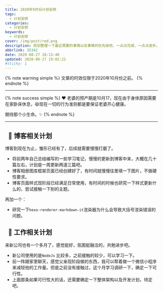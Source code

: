 ```yaml
---
title: 2020年9月份计划安排
tags:
  - 计划安排
categories:
  - 计划安排
keywords:
  - 计划安排
cover: /img/post/red.png
description: 规划整理一下最近需要的事情以及事情的优先级吧，一点点完成，一点点进步。
abbrlink: 35342
date: 2020-08-27 18:13:40
updated: 2020-08-27 19:02:22
#sticky: 1
---
```


{% note warning simple %}
文章的时效仅限于2020年10月份之前。
{% endnote %}


---

{% note success simple %}
:heart: 老婆的预产期是10月17，现在由于身体原因需要在家卧床休息，:smile:现在一切的行为准则都是要保证老婆开心健康。

期待那个小生命。:sparkles:
{% endnote %}

---


## &nbsp; :book: 博客相关计划

博客到现在为止，雏形已经有了，后续就需要慢慢打磨了。

- 将前两年自己总结编写的一些学习笔记，慢慢的更新到博客中来，大概在几十篇左右，计划是一周更新两道三篇吧。
- 博客相册图库框架页面已经创建好了，有时间就慢慢往里填一下图片，不做硬性要求。
- 博客页面样式现阶段已经满足日常使用，有时间的时候也研究一下样式更新什么的，尝试接触一下别的主题。

再加一个：

- 研究一下`hexo-renderer-markdown-it`渲染器为什么会导致大括号渲染错误的问题。


## &nbsp; :muscle:  工作相关计划

来新公司也有一个多月了，感觉挺好，氛围挺融洽的，共勉进步吧。

- 新公司使用的是`NodeJs` 比较多，之前接触的较少，可以学习一下。
- 前一阵跟家里聊天，感觉父亲现阶段做的东西，我可以帮着做一个微信小程序来减轻他的工作量。但是之前没有接触过，这个月学习调研一下，确定一下可行性。
- 上面那条如果可行性大的话，还需要确定一下整体架构以及开发计划，待定吧。
